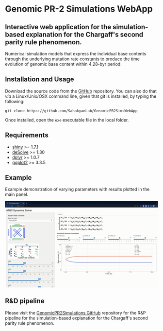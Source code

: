 # Genomic PR-2 Simulations WebApp

## Interactive web application for the simulation-based explanation for the Chargaff's second parity rule phenomenon.

Numerical simulation models that express the individual base contents through the underlying mutation rate constants to produce the time evolution of genomic base content within 4.28-byr period.

## Installation and Usage

Download the source code from the [GitHub](https://github.com/SahakyanLab/GenomicPR2SimsWebApp) repository. You can also do that *via* a Linux/Unix/OSX command line, given that git is installed, by typing the following:

```
git clone https://github.com/SahakyanLab/GenomicPR2SimsWebApp
```

Once installed, open the `exe` executable file in the local folder.

## Requirements

* [shiny](https://cran.r-project.org/web/packages/shiny/index.html) >= 1.7.1
* [deSolve](https://cran.r-project.org/web/packages/deSolve/index.html) >= 1.30
* [dplyr](https://cran.r-project.org/web/packages/dplyr/index.html) >= 1.0.7
* [ggplot2](https://cran.r-project.org/web/packages/ggplot2/index.html) >= 3.3.5

## Example

Example demonstration of varying parameters with results plotted in the main panel.

![Demo](pic/example_1.gif)

## R&D pipeline

Please visit the [GenomicPR2Simulations GitHub](https://github.com/SahakyanLab/GenomicPR2Simulations) repository for the R&P pipeline for the simulation-based explanation for the Chargaff's second parity rule phenomenon.